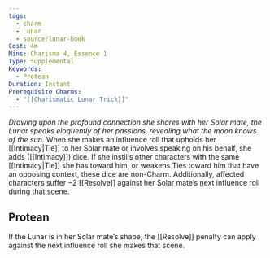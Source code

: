 ```yaml
---
tags:
  - charm
  - Lunar
  - source/lunar-book
Cost: 4m
Mins: Charisma 4, Essence 1
Type: Supplemental
Keywords:
  - Protean
Duration: Instant
Prerequisite Charms:
  - "[[Charismatic Lunar Trick]]"
---
```

*Drawing upon the profound connection she shares with her Solar mate, the Lunar speaks eloquently of her passions, revealing what the moon knows of the sun.*
When she makes an influence roll that upholds her [[Intimacy|Tie]] to her Solar mate or involves speaking on his behalf, she adds ([[Intimacy]]) dice. If she instills other characters with the same [[Intimacy|Tie]] she has toward him, or weakens Ties toward him that have an opposing context, these dice are non-Charm. Additionally, affected characters suffer −2 [[Resolve]] against her Solar mate’s next influence roll during that scene. 
## Protean 

If the Lunar is in her Solar mate’s shape, the [[Resolve]] penalty can apply against the next influence roll she makes that scene.